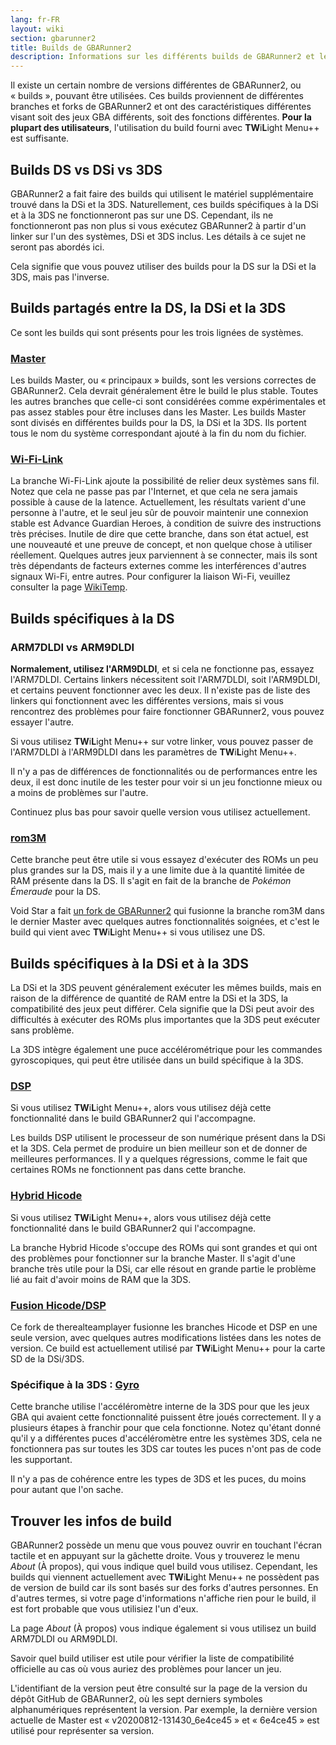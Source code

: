 ```yaml
---
lang: fr-FR
layout: wiki
section: gbarunner2
title: Builds de GBARunner2
description: Informations sur les différents builds de GBARunner2 et leurs utilisations
---
```



Il existe un certain nombre de versions différentes de GBARunner2, ou « builds », pouvant être utilisées. Ces builds proviennent de différentes branches et forks de GBARunner2 et ont des caractéristiques différentes visant soit des jeux GBA différents, soit des fonctions différentes. **Pour la plupart des utilisateurs**, l'utilisation du build fourni avec **TW**i**L**ight Menu++ est suffisante.

## Builds DS vs DSi vs 3DS

GBARunner2 a fait faire des builds qui utilisent le matériel supplémentaire trouvé dans la DSi et la 3DS. Naturellement, ces builds spécifiques à la DSi et à la 3DS ne fonctionneront pas sur une DS. Cependant, ils ne fonctionneront pas non plus si vous exécutez GBARunner2 à partir d'un linker sur l'un des systèmes, DSi et 3DS inclus. Les détails à ce sujet ne seront pas abordés ici.

Cela signifie que vous pouvez utiliser des builds pour la DS sur la DSi et la 3DS, mais pas l'inverse.

## Builds partagés entre la DS, la DSi et la 3DS

Ce sont les builds qui sont présents pour les trois lignées de systèmes.

### [Master](https://github.com/Gericom/GBARunner2/releases)

Les builds Master, ou « principaux » builds, sont les versions correctes de GBARunner2. Cela devrait généralement être le build le plus stable. Toutes les autres branches que celle-ci sont considérées comme expérimentales et pas assez stables pour être incluses dans les Master. Les builds Master sont divisés en différentes builds pour la DS, la DSi et la 3DS. Ils portent tous le nom du système correspondant ajouté à la fin du nom du fichier.

### [Wi-Fi-Link](https://github.com/Gericom/GBARunner2/releases/tag/v20200217-194452_0b8bbe3)

La branche Wi-Fi-Link ajoute la possibilité de relier deux systèmes sans fil. Notez que cela ne passe pas par l'Internet, et que cela ne sera jamais possible à cause de la latence. Actuellement, les résultats varient d'une personne à l'autre, et le seul jeu sûr de pouvoir maintenir une connexion stable est Advance Guardian Heroes, à condition de suivre des instructions très précises. Inutile de dire que cette branche, dans son état actuel, est une nouveauté et une preuve de concept, et non quelque chose à utiliser réellement. Quelques autres jeux parviennent à se connecter, mais ils sont très dépendants de facteurs externes comme les interférences d'autres signaux Wi-Fi, entre autres. Pour configurer la liaison Wi-Fi, veuillez consulter la page [WikiTemp](https://wiki.gbatemp.net/wiki/GBARunner2/Link).

## Builds spécifiques à la DS

### ARM7DLDI vs ARM9DLDI

**Normalement, utilisez l'ARM9DLDI**, et si cela ne fonctionne pas, essayez l'ARM7DLDI. Certains linkers nécessitent soit l'ARM7DLDI, soit l'ARM9DLDI, et certains peuvent fonctionner avec les deux. Il n'existe pas de liste des linkers qui fonctionnent avec les différentes versions, mais si vous rencontrez des problèmes pour faire fonctionner GBARunner2, vous pouvez essayer l'autre.

Si vous utilisez **TW**i**L**ight Menu++ sur votre linker, vous pouvez passer de l'ARM7DLDI à l'ARM9DLDI dans les paramètres de **TW**i**L**ight Menu++.

Il n'y a pas de différences de fonctionnalités ou de performances entre les deux, il est donc inutile de les tester pour voir si un jeu fonctionne mieux ou a moins de problèmes sur l'autre.

Continuez plus bas pour savoir quelle version vous utilisez actuellement.

### [rom3M](https://github.com/Gericom/GBARunner2/releases/tag/v20190911-201047_371815e)

Cette branche peut être utile si vous essayez d'exécuter des ROMs un peu plus grandes sur la DS, mais il y a une limite due à la quantité limitée de RAM présente dans la DS. Il s'agit en fait de la branche de *Pokémon Émeraude* pour la DS.

Void Star a fait [un fork de GBARunner2](https://github.com/unresolvedsymbol/GBARunner2-DSL-Enhanced/releases) qui fusionne la branche rom3M dans le dernier Master avec quelques autres fonctionnalités soignées, et c'est le build qui vient avec **TW**i**L**ight Menu++ si vous utilisez une DS.

## Builds spécifiques à la DSi et à la 3DS

La DSi et la 3DS peuvent généralement exécuter les mêmes builds, mais en raison de la différence de quantité de RAM entre la DSi et la 3DS, la compatibilité des jeux peut différer. Cela signifie que la DSi peut avoir des difficultés à exécuter des ROMs plus importantes que la 3DS peut exécuter sans problème.

La 3DS intègre également une puce accélérométrique pour les commandes gyroscopiques, qui peut être utilisée dans un build spécifique à la 3DS.

### [DSP](https://github.com/Gericom/GBARunner2/releases/tag/v20200809-113646_551ae99_dsp-audio)

Si vous utilisez **TW**i**L**ight Menu++, alors vous utilisez déjà cette fonctionnalité dans le build GBARunner2 qui l'accompagne.

Les builds DSP utilisent le processeur de son numérique présent dans la DSi et la 3DS. Cela permet de produire un bien meilleur son et de donner de meilleures performances. Il y a quelques régressions, comme le fait que certaines ROMs ne fonctionnent pas dans cette branche.

### [Hybrid Hicode](https://github.com/Gericom/GBARunner2/releases/tag/v20200812-130512_d5dc8d8)

Si vous utilisez **TW**i**L**ight Menu++, alors vous utilisez déjà cette fonctionnalité dans le build GBARunner2 qui l'accompagne.

La branche Hybrid Hicode s'occupe des ROMs qui sont grandes et qui ont des problèmes pour fonctionner sur la branche Master. Il s'agit d'une branche très utile pour la DSi, car elle résout en grande partie le problème lié au fait d'avoir moins de RAM que la 3DS.

### [Fusion Hicode/DSP](https://github.com/therealteamplayer/GBARunner2/releases/tag/v20210911-merges-and-tweaks)

Ce fork de therealteamplayer fusionne les branches Hicode et DSP en une seule version, avec quelques autres modifications listées dans les notes de version. Ce build est actuellement utilisé par **TW**i**L**ight Menu++ pour la carte SD de la DSi/3DS.

### Spécifique à la 3DS : [Gyro](https://github.com/Gericom/GBARunner2/releases/tag/v20191228-021638_ee7f6a0)

Cette branche utilise l'accéléromètre interne de la 3DS pour que les jeux GBA qui avaient cette fonctionnalité puissent être joués correctement. Il y a plusieurs étapes à franchir pour que cela fonctionne. Notez qu'étant donné qu'il y a différentes puces d'accéléromètre entre les systèmes 3DS, cela ne fonctionnera pas sur toutes les 3DS car toutes les puces n'ont pas de code les supportant.

Il n'y a pas de cohérence entre les types de 3DS et les puces, du moins pour autant que l'on sache.

## Trouver les infos de build

GBARunner2 possède un menu que vous pouvez ouvrir en touchant l'écran tactile et en appuyant sur la gâchette droite. Vous y trouverez le menu *About* (À propos), qui vous indique quel build vous utilisez. Cependant, les builds qui viennent actuellement avec **TW**i**L**ight Menu++ ne possèdent pas de version de build car ils sont basés sur des forks d'autres personnes. En d'autres termes, si votre page d'informations n'affiche rien pour le build, il est fort probable que vous utilisiez l'un d'eux.

La page *About* (À propos) vous indique également si vous utilisez un build ARM7DLDI ou ARM9DLDI.

Savoir quel build utiliser est utile pour vérifier la liste de compatibilité officielle au cas où vous auriez des problèmes pour lancer un jeu.

L'identifiant de la version peut être consulté sur la page de la version du dépôt GitHub de GBARunner2, où les sept derniers symboles alphanumériques représentent la version. Par exemple, la dernière version actuelle de Master est « v20200812-131430_6e4ce45 » et « 6e4ce45 » est utilisé pour représenter sa version.
